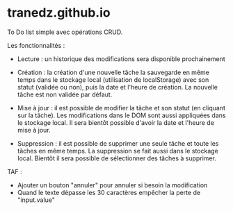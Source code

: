 # tranedz.github.io

To Do list simple avec opérations CRUD.

Les fonctionnalités :

- Lecture : un historique des modifications sera disponible prochainement

- Création : la création d'une nouvelle tâche la sauvegarde en même temps dans le stockage local (utilisation de localStorage) avec son statut (validée ou non), puis la date et l'heure de création. La nouvelle tâche est non validée par défaut.

- Mise à jour : il est possible de modifier la tâche et son statut (en cliquant sur la tâche). Les modifications dans le DOM sont aussi appliquées dans le stockage local. Il sera bientôt possible d'avoir la date et l'heure de mise à jour.

- Suppression : il est possible de supprimer une seule tâche et toute les tâches en même temps. La suppression se fait aussi dans le stockage local. Bientôt il sera possible de sélectionner des tâches à supprimer.

TAF :

- Ajouter un bouton "annuler" pour annuler si besoin la modification
- Quand le texte dépasse les 30 caractères empêcher la perte de "input.value"
